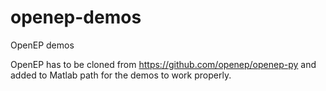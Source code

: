 # openep-demos
OpenEP demos

OpenEP has to be cloned from https://github.com/openep/openep-py and added to Matlab path for the demos to work properly.
